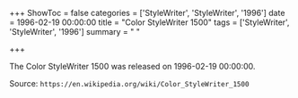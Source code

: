 +++
ShowToc = false
categories = ['StyleWriter', 'StyleWriter', '1996']
date = 1996-02-19 00:00:00
title = "Color StyleWriter 1500"
tags = ['StyleWriter', 'StyleWriter', '1996']
summary = " "

+++

The Color StyleWriter 1500 was released on 1996-02-19 00:00:00.

Source: `https://en.wikipedia.org/wiki/Color_StyleWriter_1500`


